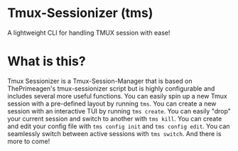 # Tmux-Sessionizer (tms)

A lightweight CLI for handling TMUX session with ease!

# What is this?

Tmux Sessionizer is a Tmux-Session-Manager that is based on ThePrimeagen's tmux-sessionizer script but is highly configurable and includes several more useful functions. You can easily spin up a new Tmux session with a pre-defined layout by running `tms`. You can create a new session with an interactive TUI by running `tms create`. You can easily "drop" your current session and switch to another with `tms kill`. You can create and edit your config file with `tms config init` and `tms config edit`. You can seamlessly switch between active sessions with `tms switch`. And there is more to come!
